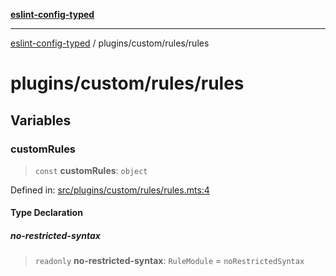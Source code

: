 [**eslint-config-typed**](../../../README.md)

---

[eslint-config-typed](../../../README.md) / plugins/custom/rules/rules

# plugins/custom/rules/rules

## Variables

### customRules

> `const` **customRules**: `object`

Defined in: [src/plugins/custom/rules/rules.mts:4](https://github.com/noshiro-pf/eslint-config-typed/blob/main/src/plugins/custom/rules/rules.mts#L4)

#### Type Declaration

##### no-restricted-syntax

> `readonly` **no-restricted-syntax**: `RuleModule` = `noRestrictedSyntax`
